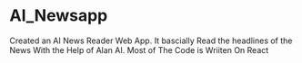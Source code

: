 # AI_Newsapp

Created an AI News Reader Web App. It bascially Read the headlines of the News With the Help of Alan AI. Most of The Code is Wriiten On React
